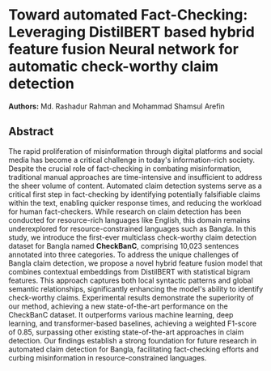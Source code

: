 # Toward automated Fact-Checking: Leveraging DistilBERT based hybrid feature fusion Neural network for automatic check-worthy claim detection

<b>Authors:</b>
Md. Rashadur Rahman and Mohammad Shamsul Arefin
<h2>Abstract</h2>
The rapid proliferation of misinformation through digital platforms and social media has become a critical challenge in today's information-rich society. Despite the crucial role of fact-checking in combating misinformation, traditional manual approaches are time-intensive and insufficient to address the sheer volume of content. Automated claim detection systems serve as a critical first step in fact-checking by identifying potentially falsifiable claims within the text, enabling quicker response times, and reducing the workload for human fact-checkers.
While research on claim detection has been conducted for resource-rich languages like English, this domain remains underexplored for resource-constrained languages such as Bangla.
In this study, we introduce the first-ever multiclass check-worthy claim detection dataset for Bangla named <b>CheckBanC</b>, comprising 10,023 sentences annotated into three categories. To address the unique challenges of Bangla claim detection, we propose a novel hybrid feature fusion model that combines contextual embeddings from DistilBERT with statistical bigram features. This approach captures both local syntactic patterns and global semantic relationships, significantly enhancing the model's ability to identify check-worthy claims. Experimental results demonstrate the superiority of our method, achieving a new state-of-the-art performance on the CheckBanC dataset. It outperforms various machine learning, deep learning, and transformer-based baselines, achieving a weighted F1-score of 0.85, surpassing other existing state-of-the-art approaches in claim detection. Our findings establish a strong foundation for future research in automated claim detection for Bangla, facilitating fact-checking efforts and curbing misinformation in resource-constrained languages.
